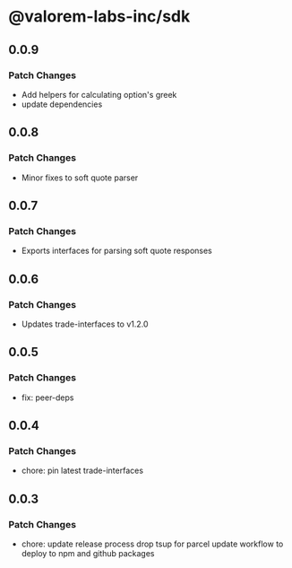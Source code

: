 # @valorem-labs-inc/sdk

## 0.0.9

### Patch Changes

- Add helpers for calculating option's greek
- update dependencies

## 0.0.8

### Patch Changes

- Minor fixes to soft quote parser

## 0.0.7

### Patch Changes

- Exports interfaces for parsing soft quote responses

## 0.0.6

### Patch Changes

- Updates trade-interfaces to v1.2.0

## 0.0.5

### Patch Changes

- fix: peer-deps

## 0.0.4

### Patch Changes

- chore: pin latest trade-interfaces

## 0.0.3

### Patch Changes

- chore: update release process
  drop tsup for parcel
  update workflow to deploy to npm and github packages
